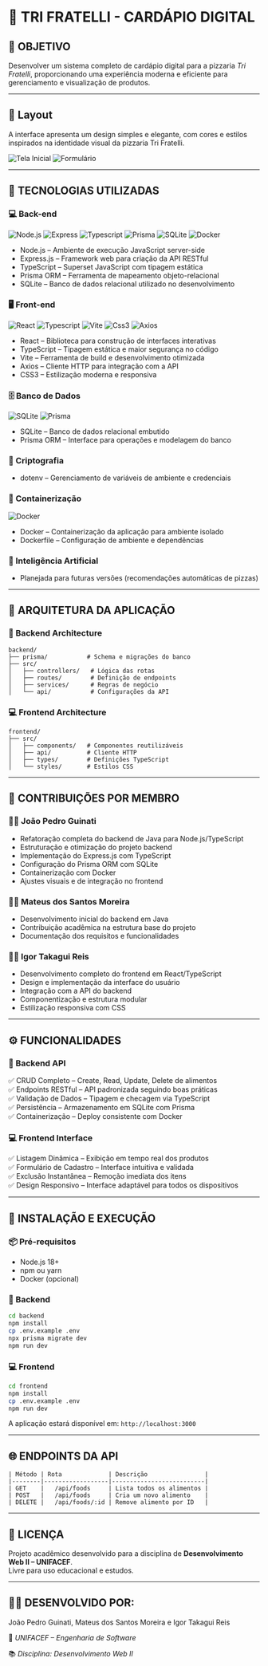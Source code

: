 # 🍕 TRI FRATELLI - CARDÁPIO DIGITAL

## 🎯 OBJETIVO  
Desenvolver um sistema completo de cardápio digital para a pizzaria *Tri Fratelli*, proporcionando uma experiência moderna e eficiente para gerenciamento e visualização de produtos.

---
## 🎨 Layout

A interface apresenta um design simples e elegante, com cores e estilos inspirados na identidade visual da pizzaria Tri Fratelli.

![Tela Inicial](./frontend/assets/home.png)
![Formulário](./frontend/assets/cadastro.png)

---

## 🧩 TECNOLOGIAS UTILIZADAS

### 💻 Back-end
![Node.js](https://skillicons.dev/icons?i=nodejs)
![Express](https://skillicons.dev/icons?i=express)
![Typescript](https://skillicons.dev/icons?i=typescript)
![Prisma](https://skillicons.dev/icons?i=prisma)
![SQLite](https://skillicons.dev/icons?i=sqlite)
![Docker](https://skillicons.dev/icons?i=docker)

- Node.js – Ambiente de execução JavaScript server-side  
- Express.js – Framework web para criação da API RESTful  
- TypeScript – Superset JavaScript com tipagem estática  
- Prisma ORM – Ferramenta de mapeamento objeto-relacional  
- SQLite – Banco de dados relacional utilizado no desenvolvimento  


### 🖥️ Front-end
![React](https://skillicons.dev/icons?i=react)
![Typescript](https://skillicons.dev/icons?i=typescript)
![Vite](https://skillicons.dev/icons?i=vite)
![Css3](https://skillicons.dev/icons?i=css)
![Axios](https://skillicons.dev/icons?i=axios)

- React – Biblioteca para construção de interfaces interativas  
- TypeScript – Tipagem estática e maior segurança no código  
- Vite – Ferramenta de build e desenvolvimento otimizada  
- Axios – Cliente HTTP para integração com a API  
- CSS3 – Estilização moderna e responsiva  


### 🗄️ Banco de Dados
![SQLite](https://skillicons.dev/icons?i=sqlite)
![Prisma](https://skillicons.dev/icons?i=prisma)

- SQLite – Banco de dados relacional embutido  
- Prisma ORM – Interface para operações e modelagem do banco  


### 🔐 Criptografia
- dotenv – Gerenciamento de variáveis de ambiente e credenciais  


### 🐳 Containerização
![Docker](https://skillicons.dev/icons?i=docker)
- Docker – Containerização da aplicação para ambiente isolado  
- Dockerfile – Configuração de ambiente e dependências  


### 🤖 Inteligência Artificial
- Planejada para futuras versões (recomendações automáticas de pizzas)

---

## 🧱 ARQUITETURA DA APLICAÇÃO

### 🧩 Backend Architecture
```
backend/
├── prisma/           # Schema e migrações do banco
├── src/
│   ├── controllers/   # Lógica das rotas
│   ├── routes/        # Definição de endpoints
│   ├── services/      # Regras de negócio
│   └── api/           # Configurações da API
```

### 💻 Frontend Architecture
```
frontend/
├── src/
│   ├── components/   # Componentes reutilizáveis
│   ├── api/          # Cliente HTTP
│   ├── types/        # Definições TypeScript
│   └── styles/       # Estilos CSS
```

---

## 👥 CONTRIBUIÇÕES POR MEMBRO

### 👨‍💻 João Pedro Guinati
- Refatoração completa do backend de Java para Node.js/TypeScript  
- Estruturação e otimização do projeto backend  
- Implementação do Express.js com TypeScript  
- Configuração do Prisma ORM com SQLite  
- Containerização com Docker  
- Ajustes visuais e de integração no frontend  

### 👨‍💻 Mateus dos Santos Moreira
- Desenvolvimento inicial do backend em Java  
- Contribuição acadêmica na estrutura base do projeto  
- Documentação dos requisitos e funcionalidades  

### 👨‍💻 Igor Takagui Reis
- Desenvolvimento completo do frontend em React/TypeScript  
- Design e implementação da interface do usuário  
- Integração com a API do backend  
- Componentização e estrutura modular  
- Estilização responsiva com CSS  

---

## ⚙️ FUNCIONALIDADES

### 🧩 Backend API
✅ CRUD Completo – Create, Read, Update, Delete de alimentos  
✅ Endpoints RESTful – API padronizada seguindo boas práticas  
✅ Validação de Dados – Tipagem e checagem via TypeScript  
✅ Persistência – Armazenamento em SQLite com Prisma  
✅ Containerização – Deploy consistente com Docker  

### 💻 Frontend Interface
✅ Listagem Dinâmica – Exibição em tempo real dos produtos  
✅ Formulário de Cadastro – Interface intuitiva e validada  
✅ Exclusão Instantânea – Remoção imediata dos itens  
✅ Design Responsivo – Interface adaptável para todos os dispositivos  

---

## 🚀 INSTALAÇÃO E EXECUÇÃO

### 📦 Pré-requisitos
- Node.js 18+  
- npm ou yarn  
- Docker (opcional)

### 🔧 Backend
```bash
cd backend
npm install
cp .env.example .env
npx prisma migrate dev
npm run dev
```

### 💻 Frontend
```bash
cd frontend
npm install
cp .env.example .env
npm run dev
```

A aplicação estará disponível em:  `http://localhost:3000`

---

## 🌐 ENDPOINTS DA API
````
| Método | Rota             | Descrição                |
|--------|------------------|--------------------------|
| GET    |   /api/foods     | Lista todos os alimentos |
| POST   |   /api/foods     | Cria um novo alimento    |
| DELETE |   /api/foods/:id | Remove alimento por ID   |
````
---

## 📄 LICENÇA
Projeto acadêmico desenvolvido para a disciplina de **Desenvolvimento Web II – UNIFACEF**.  
Livre para uso educacional e estudos.

---

## 👨‍🏫 DESENVOLVIDO POR:
João Pedro Guinati, Mateus dos Santos Moreira e Igor Takagui Reis

📍 *UNIFACEF – Engenharia de Software*  

📚 *Disciplina: Desenvolvimento Web II*
